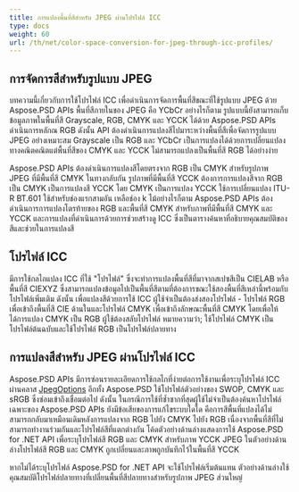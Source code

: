 ```yaml
---
title: การแปลงพื้นที่สีสำหรับ JPEG ผ่านโปรไฟล์ ICC
type: docs
weight: 60
url: /th/net/color-space-conversion-for-jpeg-through-icc-profiles/
---
```


## **การจัดการสีสำหรับรูปแบบ JPEG**

บทความนี้เกี่ยวกับการใช้โปรไฟล์ ICC เพื่อดำเนินการจัดการพื้นที่สีขณะที่ใช้รูปแบบ JPEG ด้วย Aspose.PSD APIs พื้นที่สีภายในของ JPEG คือ YCbCr อย่างไรก็ตาม รูปแบบนี้ยังสามารถเก็บข้อมูลภาพในพื้นที่สี Grayscale, RGB, CMYK และ YCCK ได้ด้วย Aspose.PSD APIs ดำเนินการหลักณ RGB ดังนั้น API ต้องดำเนินการแปลงสีไปมาระหว่างพื้นที่สีเพื่อจัดการรูปแบบ JPEG อย่างเหมาะสม Grayscale เป็น RGB และ YCbCr เป็นการแปลงได้ด้วยการเปลี่ยนแปลงทางคณิตคณิตแต่พื้นที่สีของ CMYK และ YCCK ไม่สามารถแปลงเป็นพื้นที่สี RGB ได้อย่างง่าย

Aspose.PSD APIs ต้องดำเนินการแปลงสีโดยตรงจาก RGB เป็น CMYK สำหรับรูปภาพ JPEG ที่มีพื้นที่สี CMYK ในทางกลับกัน รูปภาพที่มีพื้นที่สี YCCK ต้องการการแปลงสีจาก RGB เป็น CMYK เป็นการแปลงสี YCCK โดย CMYK เป็นการแปลง YCCK ใช้การเปลี่ยนแปลง ITU-R BT.601 ใช้สำหรับช่องแรกสามอัน เหลือช่อง k ไม้อย่างไรก็ตาม Aspose.PSD APIs ต้องดำเนินการการแปลงโตรท้ายของ RGB และพื้นที่สี CMYK สำหรับภาพที่มีพื้นที่สี CMYK และ YCCK และการแปลงที่ดำเนินการด้วยการช่วยสร้างดู ICC ซึ่งเป็นตารางค้นหาที่อธิบายคุณสมบัติของสีและช่วยในการแปลงสี

## **โปรไฟล์ ICC**

มีการใช้กลไกแปลง ICC ที่ใช้ "โปรไฟล์" ซึ่งจะทำการแปลงพื้นที่สีที่มาจากสเปซสีเป็น CIELAB หรือพื้นที่สี CIEXYZ ซึ่งสามารถแปลงข้อมูลไปเป็นพื้นที่สีตามที่ต้องการขณะใช้สองพื้นที่สีเหล่านี้พร้อมกับโปรไฟล์เพิ่มเติม ดังนั้น เพื่อแปลงสีด้วยการใช้ ICC ผู้ใช้จำเป็นต้องส่งสองโปรไฟล์ - โปรไฟล์ RGB เพื่อเข้าถึงพื้นที่สี CIE ด้านในและโปรไฟล์ CMYK เพื่อเข้าถึงลักษณะพื้นที่สี CMYK โดยเพื่อให้ได้การแปลง CMYK เป็น RGB ผู้ใช้ต้องสลับโปรไฟล์ หมายความว่า; ใช้โปรไฟล์ CMYK เป็นโปรไฟล์ต้นฉบับและใช้โปรไฟล์ RGB เป็นโปรไฟล์ปลายทาง

## **การแปลงสีสำหรับ JPEG ผ่านโปรไฟล์ ICC**

Aspose.PSD APIs มีการซ่อนรายละเอียดการใช้กลไกที่ง่ายต่อการใช้งานเพื่อระบุโปรไฟล์ ICC ผ่านคลาส [JpegOptions](https://reference.aspose.com/psd/net/aspose.psd.imageoptions/jpegoptions) อีกทั้ง Aspose.PSD ใช้โปรไฟล์ตัวอย่างของ SWOP, CMYK และ sRGB ซึ่งซ่อมเข้าถึงเชื่อมต่อไป ดังนั้น ในกรณีการใช้ที่ซ้ำซากที่สุดผู้ใช้ไม่จำเป็นต้องค้นหาโปรไฟล์เฉพาะของ Aspose.PSD APIs ยังมีข้อเสียของการแก้ไขระบบใดใด คือการสีพื้นที่แปลงได้ไม่สามารถกลับมาเหมือนเดิมหลังการแปลงจาก RGB ไปยัง CMYK ไปยัง RGB เนื่องจากพื้นที่สีที่ไม่สามารถทำงานร่วมกันและโปรไฟล์สีที่แตกต่างกัน โค้ดตัวอย่างด้านล่างแสดงการใช้ Aspose.PSD for .NET API เพื่อระบุโปรไฟล์สี RGB และ CMYK สำหรับภาพ YCCK JPEG ในตัวอย่างด้านล่างโปรไฟล์สี RGB และ CMYK ถูกเปลี่ยนและภาพถูกบันทึกไว้ในพื้นที่สี YCCK

หากไม่ได้ระบุโปรไฟล์ Aspose.PSD for .NET API จะใช้โปรไฟล์เริ่มต้นแทน ตัวอย่างด้านล่างใช้คุณสมบัติโปรไฟล์ปลายทางที่เปลี่ยนพื้นที่สีปลายทางสำหรับรูปภาพ JPEG ส่วนใหญ่



